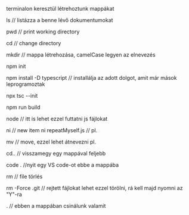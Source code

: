 terminalon keresztül létrehoztunk mappákat 


ls // listázza a benne lévő dokumentumokat

pwd // print working directory

cd // change directory

mkdir // mappa létrehozása, camelCase legyen az elnevezés 

npm init

npm install -D typescript // installálja az adott dolgot, amit már mások leprogramoztak 

npx tsc --init

npm run build 

node // itt is lehet ezzel futtatni js fájlokat

ni // new item 
     ni repeatMyself.js // pl.

mv // move, ezzel lehet átnevezni pl.

cd.. // visszamegy egy mappával feljebb

code . //nyit egy VS code-ot ebbe a mappába

rm // file törlés

rm -Force .git // rejtett fájlokat lehet ezzel törölni, rá kell majd nyomni az "Y"-ra

. // ebben a mappában csinálunk valamit 





